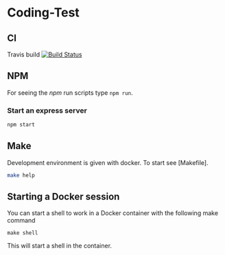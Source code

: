 # Coding-Test

## CI

Travis build [![Build Status](https://travis-ci.com/Octo-Mar/Coding-Test.svg?branch=feat%2FmyFirstNodeProject)](https://travis-ci.com/Octo-Mar/Coding-Test)

## NPM

For seeing the *npm* run scripts type `npm run`.

### Start an express server

```bash
npm start
```

## Make

Development environment is given with docker.
To start see [Makefile].

```bash
make help
```

## Starting a Docker session

You can start a shell to work in a Docker container with the following make command

`make shell`

This will start a shell in the container.
